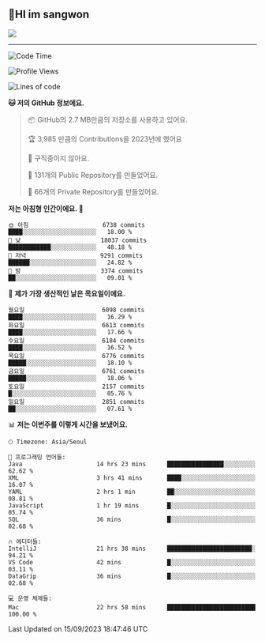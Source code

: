 ## 🤸HI im sangwon

<img src="https://github-profile-summary-cards.vercel.app/api/cards/profile-details?username=nowgnas&theme=dracula" />

<!-- <a href="#">
  <img src="https://github-readme-stats.vercel.app/api?username=nowgnas&theme=calm&show_icons=true" height='200px'>
</a><br>
<a href="#">
  <img src="https://github-readme-stats.vercel.app/api/top-langs/?username=nowgnas&theme=calm&exclude_repo=Jagi,assignment&layout=compact" height='200px'>
  <img src='http://mazassumnida.wtf/api/v2/generate_badge?boj=leo503801' height='200px'>
</a> -->

<hr>

<!--START_SECTION:waka-->
![Code Time](http://img.shields.io/badge/Code%20Time-3%2C563%20hrs%2010%20mins-blue)

![Profile Views](http://img.shields.io/badge/Profile%20Views-12-blue)

![Lines of code](https://img.shields.io/badge/%EC%A0%80%EB%8A%94%20%EC%97%AC%ED%83%9C%EA%B9%8C%EC%A7%80%20-36.6%20million%20%EC%A4%84%EC%9D%98%20%EC%BD%94%EB%93%9C%EB%A5%BC%20%EC%9E%91%EC%84%B1%ED%96%88%EC%96%B4%EC%9A%94.-blue)

**🐱 저의 GitHub 정보에요.** 

> 📦 GitHub의 2.7 MB만큼의 저장소를 사용하고 있어요. 
 > 
> 🏆 3,985 만큼의 Contributions을 2023년에 했어요
 > 
> 🚫 구직중이지 않아요.
 > 
> 📜 131개의 Public Repository를 만들었어요. 
 > 
> 🔑 66개의 Private Repository를 만들었어요. 
 > 
**저는 아침형 인간이에요. 🐤** 

```text
🌞 아침                     6738 commits        ████░░░░░░░░░░░░░░░░░░░░░   18.00 % 
🌆 낮　                     18037 commits       ████████████░░░░░░░░░░░░░   48.18 % 
🌃 저녁                     9291 commits        ██████░░░░░░░░░░░░░░░░░░░   24.82 % 
🌙 밤　                     3374 commits        ██░░░░░░░░░░░░░░░░░░░░░░░   09.01 % 
```
📅 **제가 가장 생산적인 날은 목요일이에요.** 

```text
월요일                      6098 commits        ████░░░░░░░░░░░░░░░░░░░░░   16.29 % 
화요일                      6613 commits        ████░░░░░░░░░░░░░░░░░░░░░   17.66 % 
수요일                      6184 commits        ████░░░░░░░░░░░░░░░░░░░░░   16.52 % 
목요일                      6776 commits        █████░░░░░░░░░░░░░░░░░░░░   18.10 % 
금요일                      6761 commits        █████░░░░░░░░░░░░░░░░░░░░   18.06 % 
토요일                      2157 commits        █░░░░░░░░░░░░░░░░░░░░░░░░   05.76 % 
일요일                      2851 commits        ██░░░░░░░░░░░░░░░░░░░░░░░   07.61 % 
```


📊 **저는 이번주를 이렇게 시간을 보냈어요.** 

```text
🕑︎ Timezone: Asia/Seoul

💬 프로그래밍 언어들: 
Java                     14 hrs 23 mins      ████████████████░░░░░░░░░   62.62 % 
XML                      3 hrs 41 mins       ████░░░░░░░░░░░░░░░░░░░░░   16.07 % 
YAML                     2 hrs 1 min         ██░░░░░░░░░░░░░░░░░░░░░░░   08.81 % 
JavaScript               1 hr 19 mins        █░░░░░░░░░░░░░░░░░░░░░░░░   05.74 % 
SQL                      36 mins             █░░░░░░░░░░░░░░░░░░░░░░░░   02.68 % 

🔥 에디터들: 
IntelliJ                 21 hrs 38 mins      ████████████████████████░   94.21 % 
VS Code                  42 mins             █░░░░░░░░░░░░░░░░░░░░░░░░   03.11 % 
DataGrip                 36 mins             █░░░░░░░░░░░░░░░░░░░░░░░░   02.68 % 

💻 운영 체제들: 
Mac                      22 hrs 58 mins      █████████████████████████   100.00 % 
```


 Last Updated on 15/09/2023 18:47:46 UTC
<!--END_SECTION:waka-->

<!-- <div align="center">
  <h2>⌨️Languages and Tools⌨️</h2>
  <div align=flex>
    <img height="25px" src="https://img.shields.io/badge/Python-3776AB?style=flat&amp;logo=Python&amp;logoColor=white" alt="Python Badge">
    <img height="25px" src="https://img.shields.io/badge/Javascript-F7DF1E?style=flat&amp;logo=Javascript&amp;logoColor=white" alt="Python Badge">
  </div>

  <div>
  <img height="25px" src="https://img.shields.io/badge/Express-000000?style=flat&amp;logo=Express&amp;logoColor=white" alt="Python Badge">
  <img height="25px" src="https://img.shields.io/badge/Node js-339933?style=flat&amp;logo=Node.js&amp;logoColor=white" alt="Python Badge">
  <img height="25px" src="https://img.shields.io/badge/MongoDB-47A248?style=flat&amp;logo=MongoDB&amp;logoColor=white" alt="Python Badge">
  <img height="25px" src="https://img.shields.io/badge/React-61DAFB?style=flat&amp;logo=React&amp;logoColor=white" alt="Python Badge">
   <img height="25px" src="https://img.shields.io/badge/TensorFlow-FF6F00?style=flat&amp;logo=TensorFlow&amp;logoColor=white" alt="Python Badge">
  </div>
  <div>
  <img height="25px" src="https://img.shields.io/badge/Visual Studio Code-007ACC?style=flat&amp;logo=Visual Studio Code&amp;logoColor=white" alt="Python Badge">
  <img height="25px" src="https://img.shields.io/badge/Ubuntu-E95420?style=flat&amp;logo=Ubuntu&amp;logoColor=white" alt="Python Badge">
  </div>
</div>
<br> -->
<!--
<h2 align=center>⌨️Languages and Tools⌨️</h2>
<div>
  <div style='float:left; margin-right:30px; width:200px'>
  <h3>🎈Languages🎈</h3>
  <div>
    <img height="25px" src="https://img.shields.io/badge/Java-FF7800?style=flat&amp;&amp;logoColor=white" alt="Python Badge">
    <img height="25px" src="https://img.shields.io/badge/Python-3776AB?style=flat&amp;logo=Python&amp;logoColor=white" alt="Python Badge">
      <img height="25px" src="https://img.shields.io/badge/Javascript-F7DF1E?style=flat&amp;logo=Javascript&amp;logoColor=white" alt="Python Badge">
  </div>
  
  </div>
  <div style='float:left; margin-right:30px; width:200px'>
  <h3>🛠️Frameworks🛠️</h3>
  <div>
    <img height="25px" src="https://img.shields.io/badge/NestJS-E0234E?style=flat&amp;logo=NestJS&amp;logoColor=white" alt="Python Badge">
    <img height="25px" src="https://img.shields.io/badge/Express-000000?style=flat&amp;logo=Express&amp;logoColor=white" alt="Python Badge">
    <img height="25px" src="https://img.shields.io/badge/Node js-339933?style=flat&amp;logo=Node.js&amp;logoColor=white" alt="Python Badge">
    <img height="25px" src="https://img.shields.io/badge/MongoDB-47A248?style=flat&amp;logo=MongoDB&amp;logoColor=white" alt="Python Badge">
     <img height="25px" src="https://img.shields.io/badge/TensorFlow-FF6F00?style=flat&amp;logo=TensorFlow&amp;logoColor=white" alt="Python Badge">
  </div>
  </div>
  <div style='float:left;'>
  <h3>⚙️Tools⚙️</h3>
  <div>
    <img height="25px" src="https://img.shields.io/badge/Ubuntu-E95420?style=flat&amp;logo=Ubuntu&amp;logoColor=white" alt="Python Badge">
    <img height="25px" src="https://img.shields.io/badge/Docker-2496ED?style=flat&amp;logo=Docker&amp;logoColor=white" alt="Python Badge">
  </div>
  </div>
</div>
-->
<!-- ![trophy](https://github-profile-trophy.vercel.app/?username=nowgnas&column=7&margin-w=15&margin-h=15) -->

<!--
**Marshmellowon/Marshmellowon** is a ✨ _special_ ✨ repository because its `README.md` (this file) appears on your GitHub profile.

Here are some ideas to get you started:

- 🔭 I’m currently working on ...
- 🌱 I’m currently learning ...
- 👯 I’m looking to collaborate on ...
- 🤔 I’m looking for help with ...
- 💬 Ask me about ...
- 📫 How to reach me: ...
- 😄 Pronouns: ...
- ⚡ Fun fact: ...
-->

<!-- style='display:grid; grid-template-columns: auto auto auto;' -->
